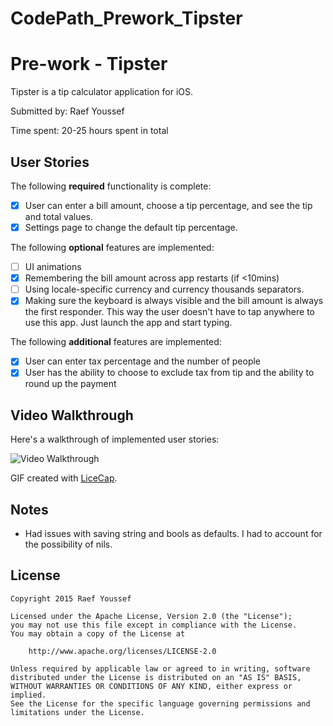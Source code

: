 # CodePath_Prework_Tipster
# Pre-work - Tipster

Tipster is a tip calculator application for iOS.

Submitted by: Raef Youssef

Time spent: 20-25 hours spent in total

## User Stories

The following **required** functionality is complete:

* [x] User can enter a bill amount, choose a tip percentage, and see the tip and total values.
* [x] Settings page to change the default tip percentage.

The following **optional** features are implemented:
* [ ] UI animations
* [x] Remembering the bill amount across app restarts (if <10mins)
* [ ] Using locale-specific currency and currency thousands separators.
* [x] Making sure the keyboard is always visible and the bill amount is always the first responder. This way the user doesn't have to tap anywhere to use this app. Just launch the app and start typing.

The following **additional** features are implemented:

- [x] User can enter tax percentage and the number of people
- [x] User has the ability to choose to exclude tax from tip and the ability to round up the payment

## Video Walkthrough 

Here's a walkthrough of implemented user stories:

<img src='http://i.imgur.com/szeugNj.gif?1' title='Video Walkthrough' width='' alt='Video Walkthrough' />

GIF created with [LiceCap](http://www.cockos.com/licecap/).

## Notes

- Had issues with saving string and bools as defaults. I had to account for the possibility of nils.

## License

    Copyright 2015 Raef Youssef

    Licensed under the Apache License, Version 2.0 (the "License");
    you may not use this file except in compliance with the License.
    You may obtain a copy of the License at

        http://www.apache.org/licenses/LICENSE-2.0

    Unless required by applicable law or agreed to in writing, software
    distributed under the License is distributed on an "AS IS" BASIS,
    WITHOUT WARRANTIES OR CONDITIONS OF ANY KIND, either express or implied.
    See the License for the specific language governing permissions and
    limitations under the License.
